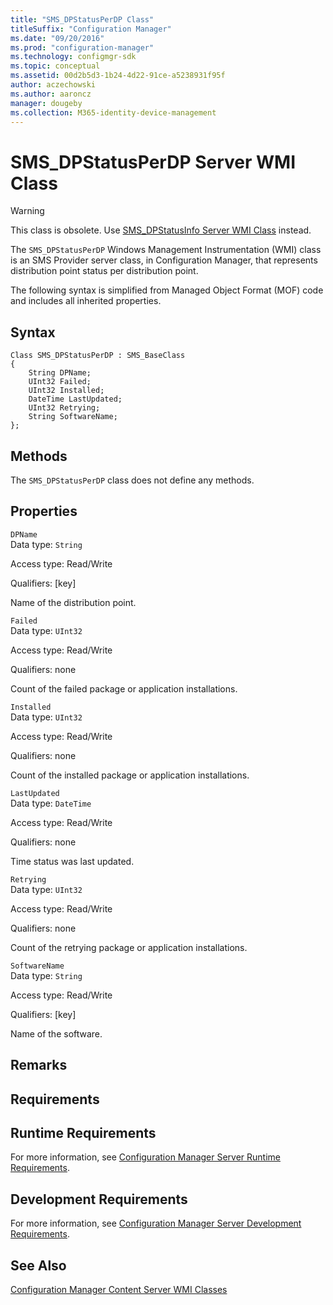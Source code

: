```yaml
---
title: "SMS_DPStatusPerDP Class"
titleSuffix: "Configuration Manager"
ms.date: "09/20/2016"
ms.prod: "configuration-manager"
ms.technology: configmgr-sdk
ms.topic: conceptual
ms.assetid: 00d2b5d3-1b24-4d22-91ce-a5238931f95f
author: aczechowski
ms.author: aaroncz
manager: dougeby
ms.collection: M365-identity-device-management
---
```

# SMS_DPStatusPerDP Server WMI Class
> [!WARNING]
>  This class is obsolete. Use [SMS_DPStatusInfo Server WMI Class](../../../develop/reference/core/servers/configure/sms_dpstatusinfo-server-wmi-class.md) instead.  

 The `SMS_DPStatusPerDP` Windows Management Instrumentation (WMI) class is an SMS Provider server class, in Configuration Manager, that represents distribution point status per distribution point.  

 The following syntax is simplified from Managed Object Format (MOF) code and includes all inherited properties.  

## Syntax  

```  
Class SMS_DPStatusPerDP : SMS_BaseClass  
{  
    String DPName;  
    UInt32 Failed;  
    UInt32 Installed;  
    DateTime LastUpdated;  
    UInt32 Retrying;  
    String SoftwareName;  
};  
```  

## Methods  
 The `SMS_DPStatusPerDP` class does not define any methods.  

## Properties  
 `DPName`  
 Data type: `String`  

 Access type: Read/Write  

 Qualifiers: [key]  

 Name of the distribution point.  

 `Failed`  
 Data type: `UInt32`  

 Access type: Read/Write  

 Qualifiers: none  

 Count of the failed package or application installations.  

 `Installed`  
 Data type: `UInt32`  

 Access type: Read/Write  

 Qualifiers: none  

 Count of the installed package or application installations.  

 `LastUpdated`  
 Data type: `DateTime`  

 Access type: Read/Write  

 Qualifiers: none  

 Time  status was last updated.  

 `Retrying`  
 Data type: `UInt32`  

 Access type: Read/Write  

 Qualifiers: none  

 Count of the retrying package or application installations.  

 `SoftwareName`  
 Data type: `String`  

 Access type: Read/Write  

 Qualifiers: [key]  

 Name of the software.  

## Remarks  

## Requirements  

## Runtime Requirements  
 For more information, see [Configuration Manager Server Runtime Requirements](../../../develop/core/reqs/server-runtime-requirements.md).  

## Development Requirements  
 For more information, see [Configuration Manager Server Development Requirements](../../../develop/core/reqs/server-development-requirements.md).  

## See Also  
 [Configuration Manager Content Server WMI Classes](../../../develop/reference/core/servers/configure/content-server-wmi-classes.md)
